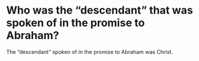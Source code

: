 # Who was the “descendant” that was spoken of in the promise to Abraham?

The “descendant” spoken of in the promise to Abraham was Christ.
